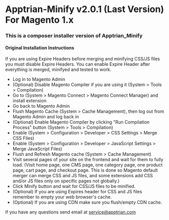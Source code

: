 # Apptrian-Minify v2.0.1 (Last Version) For Magento 1.x
### This is a composer installer version of Apptrian_Minify

#### Original Installation Instructions

If you are using Expire Headers before merging and minifying CSS/JS files you must disable Expire Headers. You can enable Expire Header after everything is merged, minifyed and tested to work.

- Log in to Magento Admin
- (Optional) Disable Magento Compiler if you are using it (System > Tools > Compilation)
- Go to (System > Magento Connect > Magento Connect Manager) and install extension
- Go back to Magento Admin
- Flush Magento Cache (System > Cache Management), then log out from Magento Admin and log back in
- (Optional) Enable Magento Compiler by clicking "Run Compilation Process" button (System > Tools > Compilation)
- Enable (System > Configuration > Developer > CSS Settings > Merge CSS Files)
- Enable (System > Configuration > Developer > JavaScript Settings > Merge JavaScript Files)
- Flush and Refresh Magento cache (System > Cache Management)
- Visit several pages of your site on the frontend and wait for them to fully load. (Visit home page, one CMS page, one category page, one product page, cart page, and checkout page. This is done so Magento default merger can merge CSS and JS files, and some extensions add CSS and/or JS files only on specific pages not globally.)
- Click Minify button and wait for CSS/JS files to be minified.
- (Optional) If you are using Expires header for CSS and JS files remember to empty your web browser's cache.
- (Optional) If you are using CDN make sure you flush/empty CDN cache.

If you have any questions send email at service@apptrian.com
